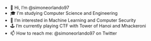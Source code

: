 - 👋 Hi, I’m @simoneorlando97
- 🎓 I'm studying Computer Science and Engineering  
- 👀 I’m interested in Machine Learning and Computer Security
- 🕹️ I’m currently playing CTF with Tower of Hanoi and Mhackeroni
- 📫 How to reach me: @simoneorlando97 on Twitter 

<!---
simoneorlando97/simoneorlando97 is a ✨ special ✨ repository because its `README.md` (this file) appears on your GitHub profile.
You can click the Preview link to take a look at your changes.
--->
